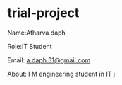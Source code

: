 # trial-project

Name:Atharva daph

Role:IT Student

Email: a.daph.31@gmail.com

About: I M engineering student in IT j
